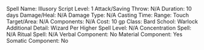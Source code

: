 
Spell Name: Illusory Script
Level: 1
Attack/Saving Throw: N/A
Duration: 10 days
Damage/Heal: N/A
Damage Type: N/A
Casting Time: 
Range: Touch
Target/Area: N/A
Components: N/A
Cost: 10 gp
Class: Bard
School:  Warlock
Additional Detail:  Wizard
Per Higher Spell Level: N/A
Concentration Spell: N/A
Ritual Spell: N/A
Verbal Component: No
Material Component: Yes
Somatic Component: No

